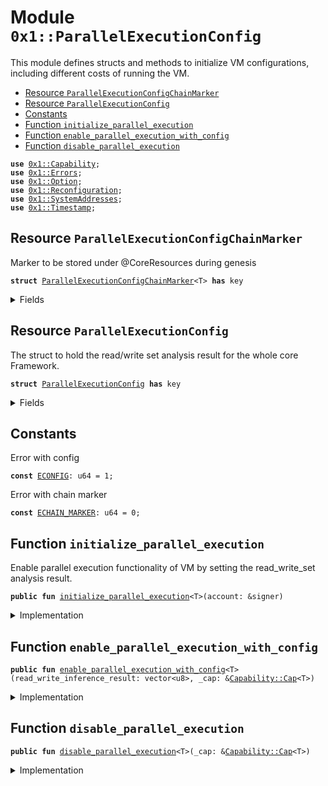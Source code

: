 
<a name="0x1_ParallelExecutionConfig"></a>

# Module `0x1::ParallelExecutionConfig`

This module defines structs and methods to initialize VM configurations,
including different costs of running the VM.


-  [Resource `ParallelExecutionConfigChainMarker`](#0x1_ParallelExecutionConfig_ParallelExecutionConfigChainMarker)
-  [Resource `ParallelExecutionConfig`](#0x1_ParallelExecutionConfig_ParallelExecutionConfig)
-  [Constants](#@Constants_0)
-  [Function `initialize_parallel_execution`](#0x1_ParallelExecutionConfig_initialize_parallel_execution)
-  [Function `enable_parallel_execution_with_config`](#0x1_ParallelExecutionConfig_enable_parallel_execution_with_config)
-  [Function `disable_parallel_execution`](#0x1_ParallelExecutionConfig_disable_parallel_execution)


<pre><code><b>use</b> <a href="../MoveStdlib/Capability.md#0x1_Capability">0x1::Capability</a>;
<b>use</b> <a href="../MoveStdlib/Errors.md#0x1_Errors">0x1::Errors</a>;
<b>use</b> <a href="../MoveStdlib/Option.md#0x1_Option">0x1::Option</a>;
<b>use</b> <a href="Reconfiguration.md#0x1_Reconfiguration">0x1::Reconfiguration</a>;
<b>use</b> <a href="SystemAddresses.md#0x1_SystemAddresses">0x1::SystemAddresses</a>;
<b>use</b> <a href="Timestamp.md#0x1_Timestamp">0x1::Timestamp</a>;
</code></pre>



<a name="0x1_ParallelExecutionConfig_ParallelExecutionConfigChainMarker"></a>

## Resource `ParallelExecutionConfigChainMarker`

Marker to be stored under @CoreResources during genesis


<pre><code><b>struct</b> <a href="ParallelExecutionConfig.md#0x1_ParallelExecutionConfig_ParallelExecutionConfigChainMarker">ParallelExecutionConfigChainMarker</a>&lt;T&gt; <b>has</b> key
</code></pre>



<details>
<summary>Fields</summary>


<dl>
<dt>
<code>dummy_field: bool</code>
</dt>
<dd>

</dd>
</dl>


</details>

<a name="0x1_ParallelExecutionConfig_ParallelExecutionConfig"></a>

## Resource `ParallelExecutionConfig`

The struct to hold the read/write set analysis result for the whole core Framework.


<pre><code><b>struct</b> <a href="ParallelExecutionConfig.md#0x1_ParallelExecutionConfig">ParallelExecutionConfig</a> <b>has</b> key
</code></pre>



<details>
<summary>Fields</summary>


<dl>
<dt>
<code>read_write_analysis_result: <a href="../MoveStdlib/Option.md#0x1_Option_Option">Option::Option</a>&lt;vector&lt;u8&gt;&gt;</code>
</dt>
<dd>
 Serialized analysis result for the core Framework.
 If this payload is not None, VM will use this config to execute transactions in parallel.
</dd>
</dl>


</details>

<a name="@Constants_0"></a>

## Constants


<a name="0x1_ParallelExecutionConfig_ECONFIG"></a>

Error with config


<pre><code><b>const</b> <a href="ParallelExecutionConfig.md#0x1_ParallelExecutionConfig_ECONFIG">ECONFIG</a>: u64 = 1;
</code></pre>



<a name="0x1_ParallelExecutionConfig_ECHAIN_MARKER"></a>

Error with chain marker


<pre><code><b>const</b> <a href="ParallelExecutionConfig.md#0x1_ParallelExecutionConfig_ECHAIN_MARKER">ECHAIN_MARKER</a>: u64 = 0;
</code></pre>



<a name="0x1_ParallelExecutionConfig_initialize_parallel_execution"></a>

## Function `initialize_parallel_execution`

Enable parallel execution functionality of VM by setting the read_write_set analysis result.


<pre><code><b>public</b> <b>fun</b> <a href="ParallelExecutionConfig.md#0x1_ParallelExecutionConfig_initialize_parallel_execution">initialize_parallel_execution</a>&lt;T&gt;(account: &signer)
</code></pre>



<details>
<summary>Implementation</summary>


<pre><code><b>public</b> <b>fun</b> <a href="ParallelExecutionConfig.md#0x1_ParallelExecutionConfig_initialize_parallel_execution">initialize_parallel_execution</a>&lt;T&gt;(
    account: &signer,
) {
    <a href="Timestamp.md#0x1_Timestamp_assert_genesis">Timestamp::assert_genesis</a>();
    <a href="SystemAddresses.md#0x1_SystemAddresses_assert_core_resource">SystemAddresses::assert_core_resource</a>(account);

    <b>assert</b>!(
        !<b>exists</b>&lt;<a href="ParallelExecutionConfig.md#0x1_ParallelExecutionConfig_ParallelExecutionConfigChainMarker">ParallelExecutionConfigChainMarker</a>&lt;T&gt;&gt;(@CoreResources),
        <a href="../MoveStdlib/Errors.md#0x1_Errors_already_published">Errors::already_published</a>(<a href="ParallelExecutionConfig.md#0x1_ParallelExecutionConfig_ECHAIN_MARKER">ECHAIN_MARKER</a>)
    );

    <b>assert</b>!(
        !<b>exists</b>&lt;<a href="ParallelExecutionConfig.md#0x1_ParallelExecutionConfig">ParallelExecutionConfig</a>&gt;(@CoreResources),
        <a href="../MoveStdlib/Errors.md#0x1_Errors_already_published">Errors::already_published</a>(<a href="ParallelExecutionConfig.md#0x1_ParallelExecutionConfig_ECONFIG">ECONFIG</a>)
    );

    <b>move_to</b>(account, <a href="ParallelExecutionConfig.md#0x1_ParallelExecutionConfig_ParallelExecutionConfigChainMarker">ParallelExecutionConfigChainMarker</a>&lt;T&gt;{});

    <b>move_to</b>(
        account,
        <a href="ParallelExecutionConfig.md#0x1_ParallelExecutionConfig">ParallelExecutionConfig</a> {
            read_write_analysis_result: <a href="../MoveStdlib/Option.md#0x1_Option_none">Option::none</a>(),
        },
    );
}
</code></pre>



</details>

<a name="0x1_ParallelExecutionConfig_enable_parallel_execution_with_config"></a>

## Function `enable_parallel_execution_with_config`



<pre><code><b>public</b> <b>fun</b> <a href="ParallelExecutionConfig.md#0x1_ParallelExecutionConfig_enable_parallel_execution_with_config">enable_parallel_execution_with_config</a>&lt;T&gt;(read_write_inference_result: vector&lt;u8&gt;, _cap: &<a href="../MoveStdlib/Capability.md#0x1_Capability_Cap">Capability::Cap</a>&lt;T&gt;)
</code></pre>



<details>
<summary>Implementation</summary>


<pre><code><b>public</b> <b>fun</b> <a href="ParallelExecutionConfig.md#0x1_ParallelExecutionConfig_enable_parallel_execution_with_config">enable_parallel_execution_with_config</a>&lt;T&gt;(
    read_write_inference_result: vector&lt;u8&gt;,
    _cap: &Cap&lt;T&gt;
) <b>acquires</b> <a href="ParallelExecutionConfig.md#0x1_ParallelExecutionConfig">ParallelExecutionConfig</a> {
    <a href="Timestamp.md#0x1_Timestamp_assert_operating">Timestamp::assert_operating</a>();
    <b>assert</b>!(
        <b>exists</b>&lt;<a href="ParallelExecutionConfig.md#0x1_ParallelExecutionConfig_ParallelExecutionConfigChainMarker">ParallelExecutionConfigChainMarker</a>&lt;T&gt;&gt;(@CoreResources),
        <a href="../MoveStdlib/Errors.md#0x1_Errors_not_published">Errors::not_published</a>(<a href="ParallelExecutionConfig.md#0x1_ParallelExecutionConfig_ECHAIN_MARKER">ECHAIN_MARKER</a>)
    );
    <b>let</b> result_ref = &<b>mut</b> <b>borrow_global_mut</b>&lt;<a href="ParallelExecutionConfig.md#0x1_ParallelExecutionConfig">ParallelExecutionConfig</a>&gt;(@CoreResources).read_write_analysis_result;
    *result_ref = <a href="../MoveStdlib/Option.md#0x1_Option_some">Option::some</a>(read_write_inference_result);
    <a href="Reconfiguration.md#0x1_Reconfiguration_reconfigure">Reconfiguration::reconfigure</a>();
}
</code></pre>



</details>

<a name="0x1_ParallelExecutionConfig_disable_parallel_execution"></a>

## Function `disable_parallel_execution`



<pre><code><b>public</b> <b>fun</b> <a href="ParallelExecutionConfig.md#0x1_ParallelExecutionConfig_disable_parallel_execution">disable_parallel_execution</a>&lt;T&gt;(_cap: &<a href="../MoveStdlib/Capability.md#0x1_Capability_Cap">Capability::Cap</a>&lt;T&gt;)
</code></pre>



<details>
<summary>Implementation</summary>


<pre><code><b>public</b> <b>fun</b> <a href="ParallelExecutionConfig.md#0x1_ParallelExecutionConfig_disable_parallel_execution">disable_parallel_execution</a>&lt;T&gt;(
    _cap: &Cap&lt;T&gt;
) <b>acquires</b> <a href="ParallelExecutionConfig.md#0x1_ParallelExecutionConfig">ParallelExecutionConfig</a> {
    <a href="Timestamp.md#0x1_Timestamp_assert_operating">Timestamp::assert_operating</a>();
    <b>assert</b>!(
        <b>exists</b>&lt;<a href="ParallelExecutionConfig.md#0x1_ParallelExecutionConfig_ParallelExecutionConfigChainMarker">ParallelExecutionConfigChainMarker</a>&lt;T&gt;&gt;(@CoreResources),
        <a href="../MoveStdlib/Errors.md#0x1_Errors_not_published">Errors::not_published</a>(<a href="ParallelExecutionConfig.md#0x1_ParallelExecutionConfig_ECHAIN_MARKER">ECHAIN_MARKER</a>)
    );
    <b>let</b> result_ref = &<b>mut</b> <b>borrow_global_mut</b>&lt;<a href="ParallelExecutionConfig.md#0x1_ParallelExecutionConfig">ParallelExecutionConfig</a>&gt;(@CoreResources).read_write_analysis_result;
    *result_ref = <a href="../MoveStdlib/Option.md#0x1_Option_none">Option::none</a>();
    <a href="Reconfiguration.md#0x1_Reconfiguration_reconfigure">Reconfiguration::reconfigure</a>();
}
</code></pre>



</details>


[//]: # ("File containing references which can be used from documentation")
[ACCESS_CONTROL]: https://github.com/diem/dip/blob/main/dips/dip-2.md
[ROLE]: https://github.com/diem/dip/blob/main/dips/dip-2.md#roles
[PERMISSION]: https://github.com/diem/dip/blob/main/dips/dip-2.md#permissions
